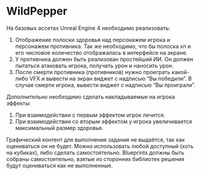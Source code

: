 # WildPepper
 
На базовых ассетах Unreal Engine 4 необходимо реализовать:

1. Отображение полоски здоровья над персонажем игрока и персонажем противника. Так же необходимо, что бы полоска хп и его числовое количество отображалась в интерфейсе на экране. 
1. У противника должен быть реализован простейший ИИ. Он должен пытаться атаковать игрока, получать урон и наносить урон. 
1. После смерти противника (противников) нужно проиграть какой-либо VFX и вывести на экран виджет с надписью “Вы победили”. В случае смерти игрока, вывести виджет с надписью “Вы проиграли”.

Дополнительно необходимо сделать накладываемые на игрока эффекты:

1. При взаимодействии с первым эффектом игрок лечится.
1. При взаимодействии со вторым эффектом у игрока увеличивается максимальный размер здоровья.

Графический контент для выполнения задания не выдаётся, так как оцениваться он не будет. Можно использовать любой доступный (хоть на кубиках), либо сделать самостоятельно.
Blueprints должны быть собраны самостоятельно, взятые из сторонних библиотек решения будут оцениваться как не выполненные.
